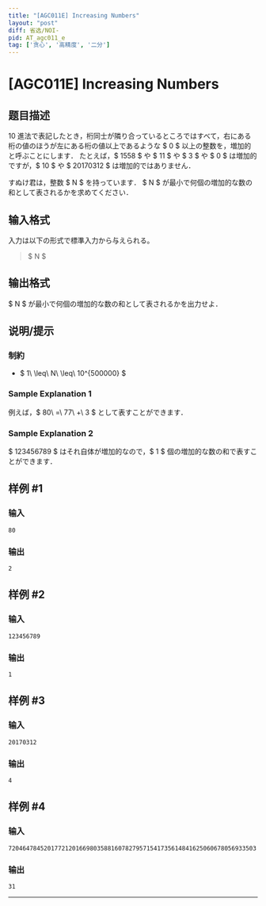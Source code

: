 ```yaml
---
title: "[AGC011E] Increasing Numbers"
layout: "post"
diff: 省选/NOI-
pid: AT_agc011_e
tag: ['贪心', '高精度', '二分']
---
```


# [AGC011E] Increasing Numbers

## 题目描述

[problemUrl]: https://atcoder.jp/contests/agc011/tasks/agc011_e

10 進法で表記したとき，桁同士が隣り合っているところではすべて，右にある桁の値のほうが左にある桁の値以上であるような $ 0 $ 以上の整数を，増加的と呼ぶことにします． たとえば，$ 1558 $ や $ 11 $ や $ 3 $ や $ 0 $ は増加的ですが，$ 10 $ や $ 20170312 $ は増加的ではありません．

すぬけ君は，整数 $ N $ を持っています． $ N $ が最小で何個の増加的な数の和として表されるかを求めてください．

## 输入格式

入力は以下の形式で標準入力から与えられる。

> $ N $

## 输出格式

$ N $ が最小で何個の増加的な数の和として表されるかを出力せよ．

## 说明/提示

### 制約

- $ 1\ \leq\ N\ \leq\ 10^{500000} $

### Sample Explanation 1

例えば，$ 80\ =\ 77\ +\ 3 $ として表すことができます．

### Sample Explanation 2

$ 123456789 $ はそれ自体が増加的なので，$ 1 $ 個の増加的な数の和で表すことができます．

## 样例 #1

### 输入

```
80
```

### 输出

```
2
```

## 样例 #2

### 输入

```
123456789
```

### 输出

```
1
```

## 样例 #3

### 输入

```
20170312
```

### 输出

```
4
```

## 样例 #4

### 输入

```
7204647845201772120166980358816078279571541735614841625060678056933503
```

### 输出

```
31
```



---

